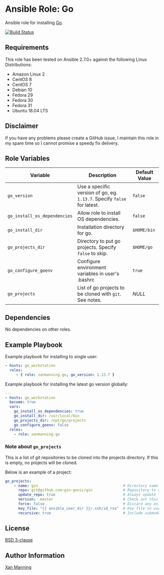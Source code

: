 # Ansible Role: Go

Ansible role for installing [Go](https://golang.org/).

[![Build Status](https://www.travis-ci.org/PyratLabs/ansible-role-go.svg?branch=master)](https://www.travis-ci.org/PyratLabs/ansible-role-go)

## Requirements

This role has been tested on Ansible 2.7.0+ against the following Linux Distributions:

  - Amazon Linux 2
  - CentOS 8
  - CentOS 7
  - Debian 10
  - Fedora 29
  - Fedora 30
  - Fedora 31
  - Ubuntu 18.04 LTS

## Disclaimer

If you have any problems please create a GitHub issue, I maintain this role in
my spare time so I cannot promise a speedy fix delivery.

## Role Variables


| Variable                     | Description                                                             | Default Value |
|------------------------------|-------------------------------------------------------------------------|---------------|
| `go_version`                 | Use a specific version of go, eg. `1.13.7`. Specify `false` for latest. | `false`       |
| `go_install_os_dependencies` | Allow role to install OS dependencies.                                  | `false`       |
| `go_install_dir`             | Installation directory for go.                                          | `$HOME/bin`   |
| `go_projects_dir`            | Directory to put go projects. Specify `false` to skip.                  | `$HOME/go`    |
| `go_configure_goenv`         | Configure environment variables in user's .bashrc                       | `true`        |
| `go_projects`                | List of go projects to be cloned with `git`. See notes.                 | _NULL_        |

## Dependencies

No dependencies on other roles.

## Example Playbook

Example playbook for installing to single user:

```yaml
- hosts: go_workstation
  roles:
     - { role: xanmanning.go, go_version: 1.13.7 }
```

Example playbook for installing the latest go version globally:

```yaml
---
- hosts: go_workstation
  become: true
  vars:
    go_install_os_dependencies: true
    go_install_dir: /usr/local/bin
    go_projects_dir: /opt/go/projects
    go_configure_goenv: false
  roles:
    - role: xanmanning.go
```

### Note about `go_projects`

This is a list of git repositories to be cloned into the projects directory.
If this is empty, no projects will be cloned.

Below is an example of a project:

```yaml
go_projects:
    - name: gin                                       # Directory name to clone into
      repo: git@github.com:gin-gonic/gin              # Repository to clone
      update_repo: true                               # Always update local copy of repo
      version:  master                                # Check out this version of the repo
      force: false                                    # Discard any existing working copy of the repo
      key_file: "{{ ansible_user_dir }}/.ssh/id_rsa"  # Key file to use to clone the repo
      recursive: true                                 # Include submodules in clone
```

## License

[BSD 3-clause](LICENSE.txt)

## Author Information

[Xan Manning](https://xan.manning.io/)
